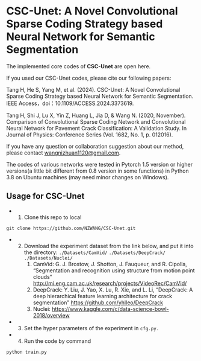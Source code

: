 # CSC-Unet: A Novel Convolutional Sparse Coding Strategy based Neural Network for Semantic Segmentation


The implemented core codes of **CSC-Unet** are open here. 

If you used our CSC-Unet codes, please cite our following papers: 

Tang H, He S, Yang M, et al. (2024). CSC-Unet: A Novel Convolutional Sparse Coding Strategy based Neural Network for Semantic Segmentation. IEEE Access，doi：10.1109/ACCESS.2024.3373619.

Tang H, Shi J, Lu X, Yin Z, Huang L, Jia D, & Wang N. (2020, November). Comparison of Convolutional Sparse Coding Network and Convolutional Neural Network for Pavement Crack Classification: A Validation Study. In Journal of Physics: Conference Series (Vol. 1682, No. 1, p. 012016). 

If you have any question or collaboration suggestion about our method, please contact wangnizhuan1120@gmail.com. 

The codes of various networks were tested in Pytorch 1.5 version or higher versions(a little bit different from 0.8 version in some functions) in Python 3.8 on Ubuntu machines (may need minor changes on Windows).

## Usage for CSC-Unet

- 1. Clone this repo to local

```
git clone https://github.com/NZWANG/CSC-Unet.git
```

 - 2. Download the experiment dataset from the link below, and put it into the directory: ```./Datasets/CamVid/```	```./Datasets/DeepCrack/```	```./Datasets/Nuclei/```
      1) CamVid: G. J. Brostow, J. Shotton, J. Fauqueur, and R. Cipolla,  “Segmentation and recognition using structure from motion point clouds” http://mi.eng.cam.ac.uk/research/projects/VideoRec/CamVid/
      2)  DeepCrack:   Y. Liu, J. Yao, X. Lu, R. Xie, and L. Li,  “DeepCrack: A deep hierarchical feature learning architecture for crack segmentation” https://github.com/yhlleo/DeepCrack
      3)  Nuclei: https://www.kaggle.com/c/data-science-bowl-2018/overview  
- 3. Set the hyper parameters of the experiment in `cfg.py.`

- 4. Run the code by command 

```bash
python train.py
```

